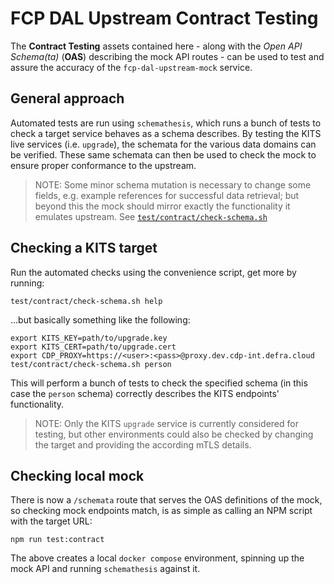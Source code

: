 # FCP DAL Upstream Contract Testing

The **Contract Testing** assets contained here - along with the _Open API Schema(ta)_ (**OAS**) describing the mock API routes - can be used to test and assure the accuracy of the `fcp-dal-upstream-mock` service.

## General approach

Automated tests are run using `schemathesis`, which runs a bunch of tests to check a target service behaves as a schema describes.
By testing the KITS live services (i.e. `upgrade`), the schemata for the various data domains can be verified.
These same schemata can then be used to check the mock to ensure proper conformance to the upstream.

> NOTE: Some minor schema mutation is necessary to change some fields, e.g. example references for successful data retrieval; but beyond this the mock should mirror exactly the functionality it emulates upstream. See [`test/contract/check-schema.sh`](./check-schema.sh)

## Checking a KITS target

Run the automated checks using the convenience script, get more by running:

```shell
test/contract/check-schema.sh help
```

...but basically something like the following:

```shell
export KITS_KEY=path/to/upgrade.key
export KITS_CERT=path/to/upgrade.cert
export CDP_PROXY=https://<user>:<pass>@proxy.dev.cdp-int.defra.cloud
test/contract/check-schema.sh person
```

This will perform a bunch of tests to check the specified schema (in this case the `person` schema) correctly describes the KITS endpoints' functionality.

> NOTE: Only the KITS `upgrade` service is currently considered for testing, but other environments could also be checked by changing the target and providing the according mTLS details.

## Checking local mock

There is now a `/schemata` route that serves the OAS definitions of the mock, so checking mock endpoints match, is as simple as calling an NPM script with the target URL:

```shell
npm run test:contract
```

The above creates a local `docker compose` environment, spinning up the mock API and running `schemathesis` against it.
